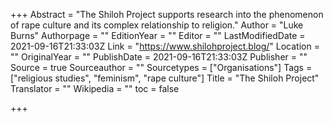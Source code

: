+++
Abstract = "The Shiloh Project supports research into the phenomenon of rape culture and its complex relationship to religion."
Author = "Luke Burns"
Authorpage = ""
EditionYear = ""
Editor = ""
LastModifiedDate = 2021-09-16T21:33:03Z
Link = "https://www.shilohproject.blog/"
Location = ""
OriginalYear = ""
PublishDate = 2021-09-16T21:33:03Z
Publisher = ""
Source = true
Sourceauthor = ""
Sourcetypes = ["Organisations"]
Tags = ["religious studies", "feminism", "rape culture"]
Title = "The Shiloh Project"
Translator = ""
Wikipedia = ""
toc = false

+++
